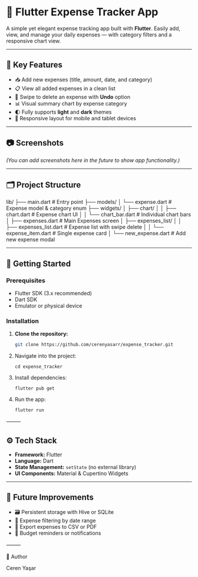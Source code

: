 # 💸 Flutter Expense Tracker App

A simple yet elegant expense tracking app built with **Flutter**. Easily add, view, and manage your daily expenses — with category filters and a responsive chart view.

---

## 🧩 Key Features

- 📥 Add new expenses (title, amount, date, and category)
- 📋 View all added expenses in a clean list
- 🧽 Swipe to delete an expense with **Undo** option
- 📊 Visual summary chart by expense category
- 🌓 Fully supports **light** and **dark** themes
- 📱 Responsive layout for mobile and tablet devices

---

## 📷 Screenshots

*(You can add screenshots here in the future to show app functionality.)*

---

## 🗂️ Project Structure

lib/
├── main.dart                          # Entry point
├── models/
│   └── expense.dart                   # Expense model & category enum
├── widgets/
│   ├── chart/
│   │   ├── chart.dart                 # Expense chart UI
│   │   └── chart_bar.dart             # Individual chart bars
│   ├── expenses.dart                  # Main Expenses screen
│   ├── expenses_list/
│   │   ├── expenses_list.dart         # Expense list with swipe delete
│   │   └── expense_item.dart          # Single expense card
│   └── new_expense.dart              # Add new expense modal

---

## 🚀 Getting Started

### Prerequisites

- Flutter SDK (3.x recommended)  
- Dart SDK  
- Emulator or physical device

### Installation

1. **Clone the repository:**
   ```bash
   git clone https://github.com/cerenyasarr/expense_tracker.git

2.	Navigate into the project:
   
        cd expense_tracker

3.	Install dependencies:

        flutter pub get

4.	Run the app:

        flutter run

 ⸻


## ⚙️ Tech Stack

- **Framework:** Flutter  
- **Language:** Dart  
- **State Management:** `setState` (no external library)  
- **UI Components:** Material & Cupertino Widgets  

---

## 🔮 Future Improvements

- 🗃 Persistent storage with Hive or SQLite  
- 🔎 Expense filtering by date range  
- 📄 Export expenses to CSV or PDF  
- 🔔 Budget reminders or notifications  

⸻

👤 Author

Ceren Yaşar
